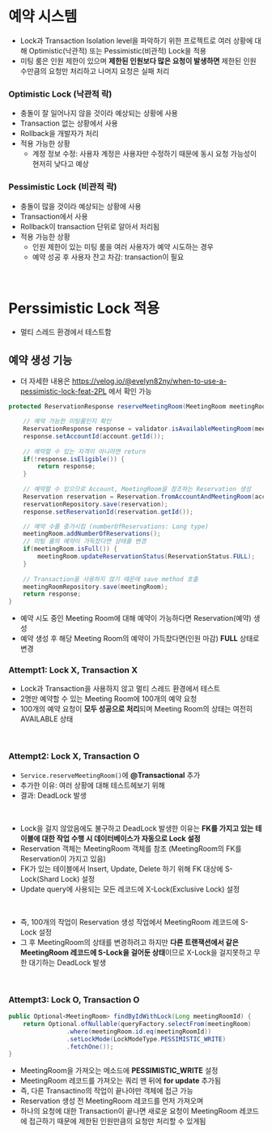 # 예약 시스템

- Lock과 Transaction Isolation level을 파악하기 위한 프로젝트로 여러 상황에 대해 Optimistic(낙관적) 또는 Pessimistic(비관적) Lock을 적용
- 미팅 룸은 인원 제한이 있으며 **제한된 인원보다 많은 요청이 발생하면** 제한된 인원 수만큼의 요청만 처리하고 나머지 요청은 실패 처리

### Optimistic Lock (낙관적 락)

- 충돌이 잘 일어나지 않을 것이라 예상되는 상황에 사용
- Transaction 없는 상황에서 사용
- Rollback을 개발자가 처리
- 적용 가능한 상황
    - 계정 정보 수정: 사용자 계정은 사용자만 수정하기 때문에 동시 요청 가능성이 현저히 낮다고 예상

### Pessimistic Lock (비관적 락)

- 충돌이 많을 것이라 예상되는 상황에 사용
- Transaction에서 사용
- Rollback이 transaction 단위로 알아서 처리됨
- 적용 가능한 상황
    - 인원 제한이 있는 미팅 룸을 여러 사용자가 예약 시도하는 경우
    - 예약 성공 후 사용자 잔고 차감: transaction이 필요

<br>

# Perssimistic Lock 적용

- 멀티 스레드 환경에서 테스트함

## 예약 생성 기능

- 더 자세한 내용은 https://velog.io/@evelyn82ny/when-to-use-a-pessimistic-lock-feat-2PL 에서 확인 가능

```java
protected ReservationResponse reserveMeetingRoom(MeetingRoom meetingRoom, Account account) {

    // 예약 가능한 미팅룸인지 확인
	ReservationResponse response = validator.isAvailableMeetingRoom(meetingRoom);
	response.setAccountId(account.getId());
    
    // 예약할 수 있는 자격이 아니라면 return
	if(!response.isEligible()) {
		return response;
	}
    
    // 예약할 수 있으므로 Account, MeetingRoom을 참조하는 Reservation 생성
	Reservation reservation = Reservation.fromAccountAndMeetingRoom(account, meetingRoom);
	reservationRepository.save(reservation);
	response.setReservationId(reservation.getId());

	// 예약 수를 증가시킴 (numberOfReservations: Long type)
	meetingRoom.addNumberOfReservations();
    // 미팅 룸의 예약이 가득찼다면 상태를 변경
	if(meetingRoom.isFull()) {
		meetingRoom.updateReservationStatus(ReservationStatus.FULL);
	}
    
    // Transaction을 사용하지 않기 때문에 save method 호출
    meetingRoomRepository.save(meetingRoom);
	return response;
}
```

- 예약 시도 중인 Meeting Room에 대해 예약이 가능하다면 Reservation(예약) 생성
- 예약 생성 후 해당 Meeting Room의 예약이 가득찼다면(인원 마감) **FULL** 상태로 변경

### Attempt1: Lock X, Transaction X

- Lock과 Transaction을 사용하지 않고 멀티 스레드 환경에서 테스트
- 2명만 예약할 수 있는 Meeting Room에 100개의 예약 요청
- 100개의 예약 요청이 **모두 성공으로 처리**되며 Meeting Room의 상태는 여전히 AVAILABLE 상태

<br>

### Attempt2: Lock X, Transaction O

- ```Service.reserveMeetingRoom()```에 **@Transactional** 추가
- 추가한 이유: 여러 상황에 대해 테스트헤보기 위해
- 결과: DeadLock 발생
<br>

- Lock을 걸지 않았음에도 불구하고 DeadLock 발생한 이유는 **FK를 가지고 있는 테이블에 대한 작업 수행 시 데이터베이스가 자동으로 Lock 설정**
- Reservation 객체는 MeetingRoom 객체를 참조 (MeetingRoom의 FK를 Reservation이 가지고 있음)
- FK가 있는 테이블에서 Insert, Update, Delete 하기 위해 FK 대상에 S-Lock(Shard Lock) 설정
- Update query에 사용되는 모든 레코드에 X-Lock(Exclusive Lock) 설정
<br>

- 즉, 100개의 작업이 Reservation 생성 작업에서 MeetingRoom 레코드에 S-Lock 설정
- 그 후 MeetingRoom의 상태를 변경하려고 하지만 **다른 트랜잭션에서 같은 MeetingRoom 레코드에 S-Lock을 걸어둔 상태**이므로 X-Lock을 걸지못하고 무한 대기하는 DeadLock 발생

<br>

### Attempt3: Lock O, Transaction O

```java
public Optional<MeetingRoom> findByIdWithLock(Long meetingRoomId) {
	return Optional.ofNullable(queryFactory.selectFrom(meetingRoom)
                .where(meetingRoom.id.eq(meetingRoomId))
                .setLockMode(LockModeType.PESSIMISTIC_WRITE)
                .fetchOne());
}
```

- MeetingRoom을 가져오는 메소드에 **PESSIMISTIC_WRITE** 설정 
- MeetingRoom 레코드를 가져오는 쿼리 맨 뒤에 **for update** 추가됨
- 즉, 다른 Transactino의 작업이 끝나야만 객체에 접근 가능
- Reservation 생성 전 MeetingRoom 레코드를 먼저 가져오며
- 하나의 요청에 대한 Transaction이 끝나면 새로운 요청이 MeetingRoom 레코드에 접근하기 때문에 제한된 인원만큼의 요청만 처리할 수 있게됨